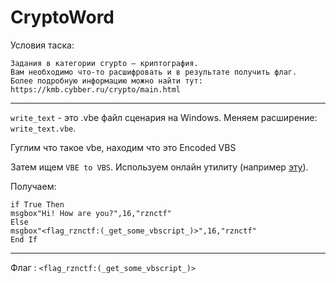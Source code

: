 # CryptoWord

Условия таска:
```
Задания в категории crypto — криптография.
Вам необходимо что-то расшифровать и в результате получить флаг.
Более подробную информацию можно найти тут: https://kmb.cybber.ru/crypto/main.html
```
---

`write_text` - это .vbe файл сценария на Windows. Меняем расширение: `write_text.vbe`.

Гуглим что такое vbe, находим что это Encoded VBS

Затем ищем `VBE to VBS`. Используем онлайн утилиту (например [эту](https://master.ayra.ch/vbs/vbs.aspx)).

Получаем: 
```
if True Then
msgbox"Hi! How are you?",16,"rznctf"
Else
msgbox"<flag_rznctf:(_get_some_vbscript_)>",16,"rznctf"
End If
```

---

Флаг : `<flag_rznctf:(_get_some_vbscript_)>`
